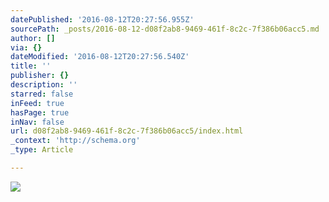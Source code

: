 ```yaml
---
datePublished: '2016-08-12T20:27:56.955Z'
sourcePath: _posts/2016-08-12-d08f2ab8-9469-461f-8c2c-7f386b06acc5.md
author: []
via: {}
dateModified: '2016-08-12T20:27:56.540Z'
title: ''
publisher: {}
description: ''
starred: false
inFeed: true
hasPage: true
inNav: false
url: d08f2ab8-9469-461f-8c2c-7f386b06acc5/index.html
_context: 'http://schema.org'
_type: Article

---
```

![](https://the-grid-user-content.s3-us-west-2.amazonaws.com/47b926a4-2f3c-4dd4-b0b6-ca150d71fcc5.jpg)